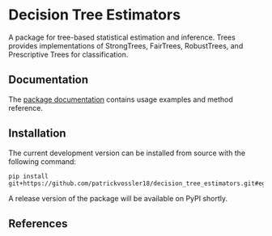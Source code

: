 # Decision Tree Estimators

A package for tree-based statistical estimation and inference. Trees provides implementations of StrongTrees, FairTrees, RobustTrees, and Prescriptive Trees for classification.

## Documentation

The [package documentation](https://patrickvossler18.github.io/decision_tree_estimators/index.html) contains usage examples and method reference.

## Installation

The current development version can be installed from source with the following command:

```
pip install git+https://github.com/patrickvossler18/decision_tree_estimators.git#egg=trees
```

A release version of the package will be available on PyPI shortly.


## References
